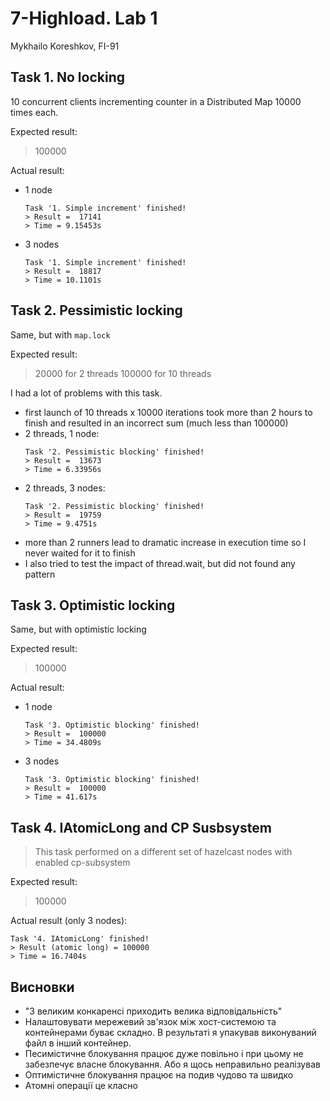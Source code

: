 # 7-Highload. Lab 1
Mykhailo Koreshkov, FI-91

## Task 1. No locking
10 concurrent clients incrementing counter in a Distributed Map 10000 times each.

Expected result:
> 100000

Actual result:
- 1 node
    ```
    Task '1. Simple increment' finished!
    > Result =  17141
    > Time = 9.15453s
    ```
- 3 nodes
    ```
    Task '1. Simple increment' finished!
    > Result =  18817
    > Time = 10.1101s
    ```


## Task 2. Pessimistic locking
Same, but with `map.lock`

Expected result:
> 20000 for 2 threads
> 100000 for 10 threads

I had a lot of problems with this task.   
- first launch of 10 threads x 10000 iterations took more than 2 hours to finish and resulted in an incorrect sum (much less than 100000)
- 2 threads, 1 node:
    ```
    Task '2. Pessimistic blocking' finished!
    > Result =  13673
    > Time = 6.33956s
    ```
- 2 threads, 3 nodes: 
    ```
    Task '2. Pessimistic blocking' finished!
    > Result =  19759
    > Time = 9.4751s
    ```
- more than 2 runners lead to dramatic increase in execution time so I never waited for it to finish
- I also tried to test the impact of thread.wait, but did not found any pattern 


## Task 3. Optimistic locking
Same, but with optimistic locking

Expected result:
> 100000

Actual result:
- 1 node
    ```
    Task '3. Optimistic blocking' finished!
    > Result =  100000
    > Time = 34.4809s
    ```
- 3 nodes
    ```
    Task '3. Optimistic blocking' finished!
    > Result =  100000
    > Time = 41.617s
    ```

## Task 4. IAtomicLong and CP Susbsystem
> This task performed on a different set of hazelcast nodes with enabled cp-subsystem

Expected result:
> 100000

Actual result (only 3 nodes):
```
Task '4. IAtomicLong' finished!
> Result (atomic long) = 100000
> Time = 16.7404s
```

## Висновки
- "З великим конкаренсі приходить велика відповідальність"
- Налаштовувати мережевий зв'язок між хост-системою та контейнерами буває складно. В результаті я упакував виконуваний файл в інший контейнер.
- Песимістичне блокування працює дуже повільно і при цьому не забезпечує власне блокування. Або я щось неправильно реалізував
- Оптимістичне блокування працює на подив чудово та швидко
- Атомні операції це класно

